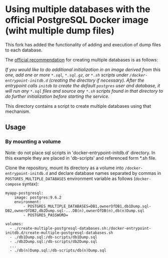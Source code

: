 # Using multiple databases with the official PostgreSQL Docker image (wiht multiple dump files)

This fork has added the functionality of adding and execution of dump files to each database.

The [official recommendation](https://hub.docker.com/_/postgres/) for creating
multiple databases is as follows:

*If you would like to do additional initialization in an image derived from
this one, add one or more `*.sql`, `*.sql.gz`, or `*.sh` scripts under
`/docker-entrypoint-initdb.d` (creating the directory if necessary). After the
entrypoint calls `initdb` to create the default `postgres` user and database,
it will run any `*.sql` files and source any `*.sh` scripts found in that
directory to do further initialization before starting the service.*

This directory contains a script to create multiple databases using that
mechanism.

## Usage

### By mounting a volume

Note: do not place sql scripts in 'docker-entrypoint-initdb.d' directory.
In this example they are placed in 'db-scripts' and referenced form *.sh file.


Clone the repository, mount its directory as a volume into
`/docker-entrypoint-initdb.d` and declare database names separated by commas in
`POSTGRES_MULTIPLE_DATABASES` environment variable as follows
(`docker-compose` syntax):

    myapp-postgresql:
        image: postgres:9.6.2
        environment:
			- POSTGRES_MULTIPLE_DATABASES=DB1,ownerOfDB1,db1Dump.sql-DB2,ownerOfDB2,db2Dump.sql-...DB(n),ownerOfDB(n),db(n)Dump.sql
            - POSTGRES_PASSWORD=

	volumes:
      - ./create-multiple-postgresql-databases.sh:/docker-entrypoint-initdb.d/create-multiple-postgresql-databases.sh
      - ./db1Dump.sql:/db-scripts/db1Dump.sql
      - ./db2Dump.sql:/db-scripts/db2Dump.sql
	  ...
	  - ./db(n)Dump.sql:/db-scripts/db(n)Dump.sql
	  